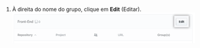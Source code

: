 1. À direita do nome do grupo, clique em **Edit** (Editar). ![Botão editar](/assets/images/help/insights/edit-group-button.png)
